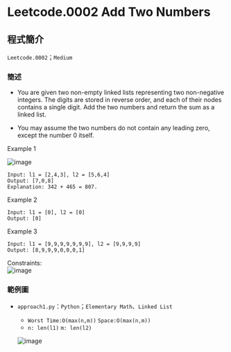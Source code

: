# Leetcode.0002 Add Two Numbers
## 程式簡介
`Leetcode.0002`；`Medium`
### 簡述
* You are given two non-empty linked lists representing two non-negative integers. The digits are stored in reverse order, and each of their nodes contains a single digit. Add the two numbers and return the sum as a linked list.

* You may assume the two numbers do not contain any leading zero, except the number 0 itself.


Example 1  

![image](https://user-images.githubusercontent.com/93152909/157114286-c271177e-fcfd-4d44-b6ef-3df7febc9268.png)

```
Input: l1 = [2,4,3], l2 = [5,6,4]
Output: [7,0,8]
Explanation: 342 + 465 = 807.
```
Example 2
```
Input: l1 = [0], l2 = [0]
Output: [0]
```
Example 3
```
Input: l1 = [9,9,9,9,9,9,9], l2 = [9,9,9,9]
Output: [8,9,9,9,0,0,0,1]
```
Constraints:  
![image](https://user-images.githubusercontent.com/93152909/157110902-4b65a7f6-69b4-4134-b203-dc30fbbf6a71.png)

### 範例圖
* `approach1.py`：`Python`；`Elementary Math`、`Linked List`
  *  `Worst Time:O(max(n,m))` `Space:O(max(n,m))`
  *  `n: len(l1)` `m: len(l2)` 
  
  ![image](https://user-images.githubusercontent.com/93152909/157111335-bc3400b3-e848-4c14-a80b-1b17229db905.png)

